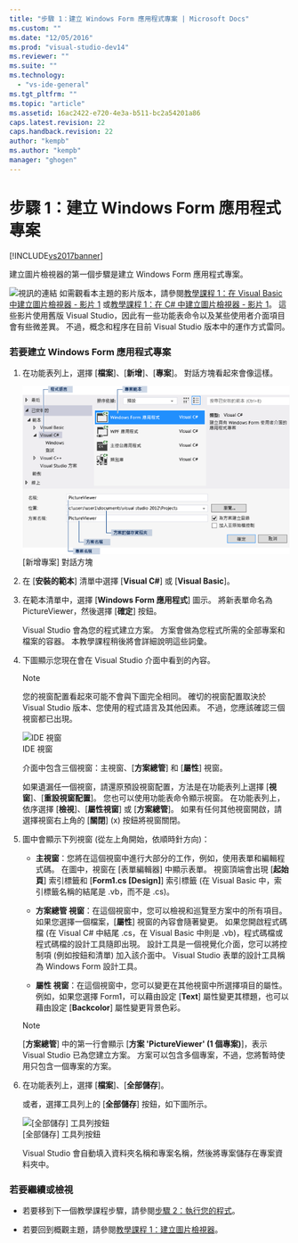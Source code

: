 ```yaml
---
title: "步驟 1：建立 Windows Form 應用程式專案 | Microsoft Docs"
ms.custom: ""
ms.date: "12/05/2016"
ms.prod: "visual-studio-dev14"
ms.reviewer: ""
ms.suite: ""
ms.technology: 
  - "vs-ide-general"
ms.tgt_pltfrm: ""
ms.topic: "article"
ms.assetid: 16ac2422-e720-4e3a-b511-bc2a54201a86
caps.latest.revision: 22
caps.handback.revision: 22
author: "kempb"
ms.author: "kempb"
manager: "ghogen"
---
```

# 步驟 1：建立 Windows Form 應用程式專案
[!INCLUDE[vs2017banner](../code-quality/includes/vs2017banner.md)]

建立圖片檢視器的第一個步驟是建立 Windows Form 應用程式專案。  
  
 ![視訊的連結](../data-tools/media/playvideo.png "PlayVideo") 如需觀看本主題的影片版本，請參閱[教學課程 1：在 Visual Basic 中建立圖片檢視器 \- 影片 1](http://go.microsoft.com/fwlink/?LinkId=205209) 或[教學課程 1：在 C\# 中建立圖片檢視器 \- 影片 1](http://go.microsoft.com/fwlink/?LinkId=205199)。  這些影片使用舊版 Visual Studio，因此有一些功能表命令以及某些使用者介面項目會有些微差異。  不過，概念和程序在目前 Visual Studio 版本中的運作方式雷同。  
  
### 若要建立 Windows Form 應用程式專案  
  
1.  在功能表列上，選擇 \[**檔案**\]、\[**新增**\]、\[**專案**\]。  對話方塊看起來會像這樣。  
  
     ![&#91;新增專案&#93; 對話方塊](../ide/media/newprojectdialogcallouts.png "NewProjectDialogCallouts")  
\[新增專案\] 對話方塊  
  
2.  在 \[**安裝的範本**\] 清單中選擇 \[**Visual C\#**\] 或 \[**Visual Basic**\]。  
  
3.  在範本清單中，選擇 \[**Windows Form 應用程式**\] 圖示。  將新表單命名為 PictureViewer，然後選擇 \[**確定**\] 按鈕。  
  
     Visual Studio 會為您的程式建立方案。  方案會做為您程式所需的全部專案和檔案的容器。  本教學課程稍後將會詳細說明這些詞彙。  
  
4.  下圖顯示您現在會在 Visual Studio 介面中看到的內容。  
  
    > [!NOTE]
    >  您的視窗配置看起來可能不會與下圖完全相同。  確切的視窗配置取決於 Visual Studio 版本、您使用的程式語言及其他因素。  不過，您應該確認三個視窗都已出現。  
  
     ![IDE 視窗](../ide/media/express_ideoverview_visio.png "Express\_IDEOverview\_Visio")  
IDE 視窗  
  
     介面中包含三個視窗：主視窗、\[**方案總管**\] 和 \[**屬性**\] 視窗。  
  
     如果遺漏任一個視窗，請還原預設視窗配置，方法是在功能表列上選擇 \[**視窗**\]、\[**重設視窗配置**\]。  您也可以使用功能表命令顯示視窗。  在功能表列上，依序選擇 \[**檢視**\]、\[**屬性視窗**\] 或 \[**方案總管**\]。  如果有任何其他視窗開啟，請選擇視窗右上角的 \[**關閉**\] \(x\) 按鈕將視窗關閉。  
  
5.  圖中會顯示下列視窗 \(從左上角開始，依順時針方向\)：  
  
    -   **主視窗**：您將在這個視窗中進行大部分的工作，例如，使用表單和編輯程式碼。  在圖中，視窗在 \[表單編輯器\] 中顯示表單。  視窗頂端會出現 \[**起始頁**\] 索引標籤和 \[**Form1.cs \[Design\]**\] 索引標籤 \(在 Visual Basic 中，索引標籤名稱的結尾是 .vb，而不是 .cs\)。  
  
    -   **方案總管 視窗**：在這個視窗中，您可以檢視和巡覽至方案中的所有項目。  如果您選擇一個檔案，\[**屬性**\] 視窗的內容會隨著變更。  如果您開啟程式碼檔 \(在 Visual C\# 中結尾 .cs，在 Visual Basic 中則是 .vb\)，程式碼檔或程式碼檔的設計工具隨即出現。  設計工具是一個視覺化介面，您可以將控制項 \(例如按鈕和清單\) 加入該介面中。  Visual Studio 表單的設計工具稱為 Windows Form 設計工具。  
  
    -   **屬性 視窗**：在這個視窗中，您可以變更在其他視窗中所選擇項目的屬性。  例如，如果您選擇 Form1，可以藉由設定 \[**Text**\] 屬性變更其標題，也可以藉由設定 \[**Backcolor**\] 屬性變更背景色彩。  
  
    > [!NOTE]
    >  \[**方案總管**\] 中的第一行會顯示 \[**方案 'PictureViewer' \(1 個專案\)**\]，表示 Visual Studio 已為您建立方案。  方案可以包含多個專案，不過，您將暫時使用只包含一個專案的方案。  
  
6.  在功能表列上，選擇 \[**檔案**\]、\[**全部儲存**\]。  
  
     或者，選擇工具列上的 \[**全部儲存**\] 按鈕，如下圖所示。  
  
     ![&#91;全部儲存&#93; 工具列按鈕](../ide/media/express_iconsaveall.png "Express\_IconSaveAll")  
\[全部儲存\] 工具列按鈕  
  
     Visual Studio 會自動填入資料夾名稱和專案名稱，然後將專案儲存在專案資料夾中。  
  
### 若要繼續或檢視  
  
-   若要移到下一個教學課程步驟，請參閱[步驟 2：執行您的程式](../ide/step-2-run-your-program.md)。  
  
-   若要回到概觀主題，請參閱[教學課程 1：建立圖片檢視器](../ide/tutorial-1-create-a-picture-viewer.md)。